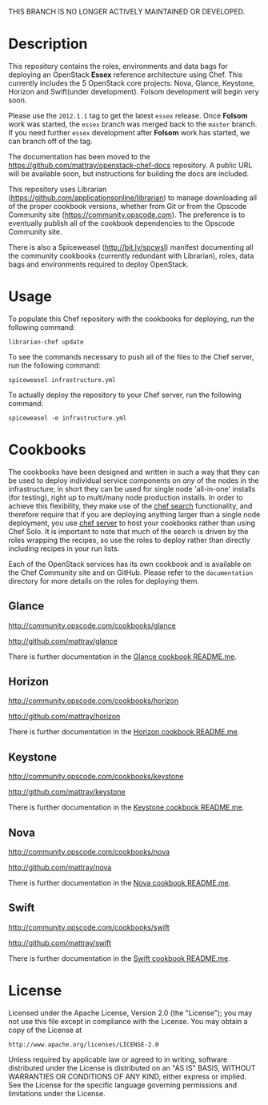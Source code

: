 THIS BRANCH IS NO LONGER ACTIVELY MAINTAINED OR DEVELOPED.

Description
===========
This repository contains the roles, environments and data bags for deploying an OpenStack **Essex** reference architecture using Chef. This currently includes the 5 OpenStack core projects: Nova, Glance, Keystone, Horizon and Swift(under development). Folsom development will begin very soon.

Please use the `2012.1.1` tag to get the latest `essex` release. Once **Folsom** work was started, the `essex` branch was merged back to the `master` branch. If you need further `essex` development after **Folsom** work has started, we can branch off of the tag.

The documentation has been moved to the https://github.com/mattray/openstack-chef-docs repository. A public URL will be available soon, but instructions for building the docs are included.

This repository uses Librarian (https://github.com/applicationsonline/librarian) to manage downloading all of the proper cookbook versions, whether from Git or from the Opscode Community site (https://community.opscode.com). The preference is to eventually publish all of the cookbook dependencies to the Opscode Community site.

There is also a Spiceweasel (http://bit.ly/spcwsl) manifest documenting all the community cookbooks (currently redundant with Librarian), roles, data bags and environments required to deploy OpenStack.

Usage
=====
To populate this Chef repository with the cookbooks for deploying, run the following command:

```
librarian-chef update
```

To see the commands necessary to push all of the files to the Chef server, run the following command:

```
spiceweasel infrastructure.yml
```

To actually deploy the repository to your Chef server, run the following command:

```
spiceweasel -e infrastructure.yml
```

Cookbooks
=========
The cookbooks have been designed and written in such a way that they can be used to deploy individual service components on _any_ of the nodes in the infrastructure; in short they can be used for single node 'all-in-one' installs (for testing), right up to multi/many node production installs. In order to achieve this flexibility, they make use of the [chef search](http://wiki.opscode.com/display/chef/Search) functionality, and therefore require that if you are deploying anything larger than a single node deployment, you use [chef server](http://wiki.opscode.com/display/chef/Chef+Server) to host your cookbooks rather than using Chef Solo. It is important to note that much of the search is driven by the roles wrapping the recipes, so use the roles to deploy rather than directly including recipes in your run lists.

Each of the OpenStack services has its own cookbook and is available on the Chef Community site and on GitHub. Please refer to the `documentation` directory for more details on the roles for deploying them.

Glance
------
http://community.opscode.com/cookbooks/glance

http://github.com/mattray/glance

There is further documentation in the [Glance cookbook README.me](http://github.com/mattray/glance/blob/essex/README.md).

Horizon
--------
http://community.opscode.com/cookbooks/horizon

http://github.com/mattray/horizon

There is further documentation in the [Horizon cookbook README.me](http://github.com/mattray/horizon/blob/essex/README.md).

Keystone
--------
http://community.opscode.com/cookbooks/keystone

http://github.com/mattray/keystone

There is further documentation in the [Keystone cookbook README.me](http://github.com/mattray/keystone/blob/essex/README.md).

Nova
----
http://community.opscode.com/cookbooks/nova

http://github.com/mattray/nova

There is further documentation in the [Nova cookbook README.me](http://github.com/mattray/nova/blob/essex/README.md).

Swift
-----
http://community.opscode.com/cookbooks/swift

http://github.com/mattray/swift

There is further documentation in the [Swift cookbook README.me](http://github.com/mattray/swift/blob/essex/README.md).

License
=======
Licensed under the Apache License, Version 2.0 (the "License");
you may not use this file except in compliance with the License.
You may obtain a copy of the License at

    http://www.apache.org/licenses/LICENSE-2.0

Unless required by applicable law or agreed to in writing, software
distributed under the License is distributed on an "AS IS" BASIS,
WITHOUT WARRANTIES OR CONDITIONS OF ANY KIND, either express or implied.
See the License for the specific language governing permissions and
limitations under the License.

